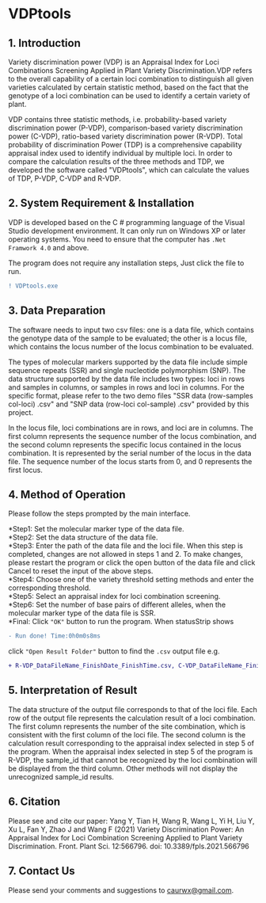 # VDPtools

## 1. Introduction
Variety discrimination power (VDP) is an Appraisal Index for Loci Combinations Screening Applied in Plant Variety Discrimination.VDP refers to the overall capability of a certain loci combination to distinguish all given varieties calculated by certain statistic method, based on the fact that the genotype of a loci combination can be used to identify a certain variety of plant. 

VDP contains three statistic methods, i.e. probability-based variety discrimination power (P-VDP), comparison-based variety discrimination power (C-VDP), ratio-based variety discrimination power (R-VDP). Total probability of discrimination Power (TDP) is a comprehensive capability appraisal index used to identify individual by multiple loci. In order to compare the calculation results of the three methods and TDP, we developed the software called "VDPtools", which can calculate the values of TDP, P-VDP, C-VDP and R-VDP.

## 2. System Requirement & Installation
VDP is developed based on the C # programming language of the Visual Studio development environment. It can only run on Windows XP or later operating systems. You need to ensure that the computer has `.Net Framwork 4.0` and above.

The program does not require any installation steps, Just click the file to run.
```diff
! VDPtools.exe
``` 

## 3. Data Preparation
The software needs to input two csv files: one is a data file, which contains the genotype data of the sample to be evaluated; the other is a locus file, which contains the locus number of the locus combination to be evaluated. 

The types of molecular markers supported by the data file include simple sequence repeats (SSR) and single nucleotide polymorphism (SNP). The data structure supported by the data file includes two types: loci in rows and samples in columns, or samples in rows and loci in columns. For the specific format, please refer to the two demo files "SSR data (row-samples col-loci) .csv" and "SNP data (row-loci col-sample) .csv" provided by this project.

In the locus file, loci combinations are in rows, and loci are in columns. The first column represents the sequence number of the locus combination, and the second column represents the specific locus contained in the locus combination. It is represented by the serial number of the locus in the data file. The sequence number of the locus starts from 0, and 0 represents the first locus.

## 4. Method of Operation
Please follow the steps prompted by the main interface.

*Step1: Set the molecular marker type of the data file.<br>
*Step2: Set the data structure of the data file.<br>
*Step3: Enter the path of the data file and the loci file. When this step is completed, changes are not allowed in steps 1 and 2. To make changes, please restart the program or click the open button of the data file and click Cancel to reset the input of the above steps.<br>
*Step4: Choose one of the variety threshold setting methods and enter the corresponding threshold.<br>
*Step5: Select an appraisal index for loci combination screening.<br>
*Step6: Set the number of base pairs of different alleles, when the molecular marker type of the data file is SSR.<br>
*Final: Click `"OK"` button to run the program. When statusStrip shows 
```diff
- Run done! Time:0h0m0s8ms
```
click `"Open Result Folder"` button to find the `.csv` output file e.g. 
```diff
+ R-VDP_DataFileName_FinishDate_FinishTime.csv, C-VDP_DataFileName_FinishDate_FinishTime.csv ....
``` 

## 5. Interpretation of Result
The data structure of the output file corresponds to that of the loci file. Each row of the output file represents the calculation result of a loci combination. The first column represents the number of the site combination, which is consistent with the first column of the loci file. The second column is the calculation result corresponding to the appraisal index selected in step 5 of the program. When the appraisal index selected in step 5 of the program is R-VDP, the sample_id that cannot be recognized by the loci combination will be displayed from the third column. Other methods will not display the unrecognized sample_id results.

## 6. Citation
Please see and cite our paper:  Yang Y, Tian H, Wang R, Wang L, Yi H, Liu Y, Xu L, Fan Y, Zhao J and Wang F (2021) Variety Discrimination Power: An Appraisal Index for Loci Combination Screening Applied to Plant Variety Discrimination. Front. Plant Sci. 12:566796. doi: 10.3389/fpls.2021.566796

## 7. Contact Us
Please send your comments and suggestions to caurwx@gmail.com.
